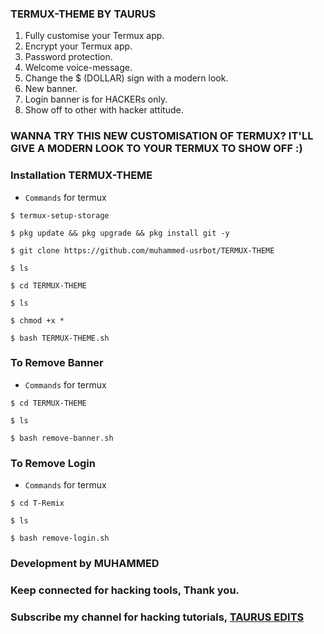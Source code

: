 
### TERMUX-THEME BY TAURUS
   1. Fully customise your Termux app.
   2. Encrypt your Termux app.
   3. Password protection.
   4. Welcome voice-message.
   5. Change the $ (DOLLAR) sign with a modern look.
   6. New banner.
   7. Login banner is for HACKERs only.
   8. Show off to other with hacker attitude.

### WANNA TRY THIS NEW CUSTOMISATION OF TERMUX? IT'LL GIVE A MODERN LOOK TO YOUR TERMUX TO SHOW OFF :)
### Installation TERMUX-THEME
* `Commands` for termux
```
$ termux-setup-storage
  
$ pkg update && pkg upgrade && pkg install git -y

$ git clone https://github.com/muhammed-usrbot/TERMUX-THEME

$ ls

$ cd TERMUX-THEME

$ ls

$ chmod +x *

$ bash TERMUX-THEME.sh
```



### To Remove Banner
* `Commands` for termux
```
$ cd TERMUX-THEME

$ ls

$ bash remove-banner.sh
```
### To Remove Login
* `Commands` for termux
```
$ cd T-Remix

$ ls

$ bash remove-login.sh
```
### Development by MUHAMMED
### Keep connected for hacking tools, Thank you.
### Subscribe my channel for hacking tutorials, <a href="https://www.youtube.com/c/TAURUSEDITS" target=_blank >TAURUS EDITS</a>

